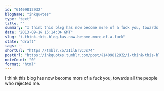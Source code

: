 ```yaml
---
id: "61409812932"
blogName: "inkquotes"
type: "text"
title: ""
summary: "I think this blog has now become more of a fuck you, towards all the people who rejected me. "
date: "2013-09-16 15:14:36 GMT"
slug: "i-think-this-blog-has-now-become-more-of-a-fuck"
state: "draft"
tags: ""
shortUrl: "https://tmblr.co/ZIilErvCJs74"
postUrl: "https://inkquotes.tumblr.com/post/61409812932/i-think-this-blog-has-now-become-more-of-a-fuck"
noteCount: "0"
format: "html"
---
```


I think this blog has now become more of a fuck you, towards all the people who rejected me.